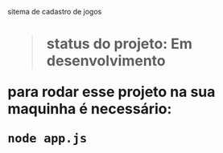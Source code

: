 <hi> sitema de cadastro de jogos <h1>

> status do projeto: Em desenvolvimento

para rodar esse projeto na sua maquinha é necessário:

```
node app.js
```
